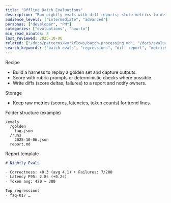 ```yaml
---
title: "Offline Batch Evaluations"
description: "Run nightly evals with diff reports; store metrics to detect regressions."
audience_levels: ["intermediate", "advanced"]
personas: ["developer", "PM"]
categories: ["evaluations", "how-to"]
min_read_minutes: 8
last_reviewed: 2025-10-06
related: ["/docs/patterns/workflows/batch-processing.md", "/docs/evaluations/rubric-prompts.md"]
search_keywords: ["batch evals", "regressions", "diff report", "metrics"]
---
```


Recipe

- Build a harness to replay a golden set and capture outputs.
- Score with rubric prompts or deterministic checks where possible.
- Write diffs (score deltas, failures) to a report and notify owners.

Storage

- Keep raw metrics (scores, latencies, token counts) for trend lines.

Folder structure (example)

```
/evals
  /golden
    faq.json
  /runs
    2025-10-06.json
  report.md
```

Report template

```md
# Nightly Evals

- Correctness: +0.3 (avg 4.1) • Failures: 7/200
- Latency P95: 2.8s (+0.2s)
- Token avg: 420 → 380

Top regressions
- faq-017 …
```
